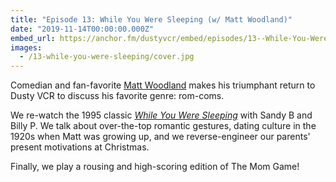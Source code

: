 ```yaml
---
title: "Episode 13: While You Were Sleeping (w/ Matt Woodland)"
date: "2019-11-14T00:00:00.000Z"
embed_url: https://anchor.fm/dustyvcr/embed/episodes/13--While-You-Were-Sleeping-w-Matt-Woodland-e90b9u
images:
  - /13-while-you-were-sleeping/cover.jpg
---
```

Comedian and fan-favorite [Matt Woodland](https://www.instagram.com/matt.woodland/) makes his triumphant return to Dusty VCR to discuss his favorite genre: rom-coms.

We re-watch the 1995 classic [*While You Were Sleeping*](https://www.imdb.com/title/tt0114924/) with Sandy B and Billy P. We talk about over-the-top romantic gestures, dating culture in the 1920s when Matt was growing up, and we reverse-engineer our parents' present motivations at Christmas.

<!--more-->

Finally, we play a rousing and high-scoring edition of The Mom Game!
